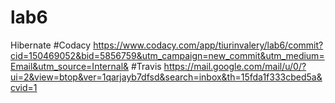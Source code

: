 # lab6
Hibernate
#Codacy
https://www.codacy.com/app/tiurinvalery/lab6/commit?cid=150469052&bid=5856759&utm_campaign=new_commit&utm_medium=Email&utm_source=Internal&
#Travis
https://mail.google.com/mail/u/0/?ui=2&view=btop&ver=1qarjayb7dfsd&search=inbox&th=15fda1f333cbed5a&cvid=1
